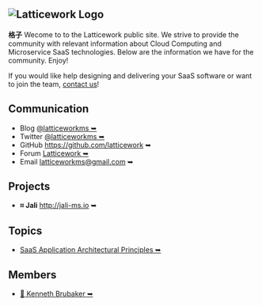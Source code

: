 ## ![Latticework Logo](http://gravatar.com/avatar/8357650ab96d5823afb278120cbfffa3?s=80&d=mm)

**格子** Wecome to to the Latticework public site. We strive to provide the community with relevant information about Cloud Computing and Microservice SaaS technologies. Below are the information we have for the community. Enjoy!

If you would like help designing and delivering your SaaS software or want to join the team, <a href="mailto:latticeworkms@gmail.com" target="_blank">contact us</a>!

## Communication

- Blog <a href="https://medium.com/@latticeworkms" target="_blank">@latticeworkms ➥</a>
- Twitter <a href="https://twitter.com/@latticeworkms" target="_blank">@latticeworkms ➥</a>
- GitHub <a href="https://github.com/latticework" target="_blank">https://github.com/latticework ➥</a>
- Forum <a href="https://groups.google.com/d/forum/latticework" target="_blank">Latticework ➥</a>
- Email <a href="mailto:latticeworkms@gmail.com" target="_blank">latticeworkms@gmail.com ➥</a>

## Projects

- **⌗ Jali** <a href="http://jali-ms.io" target="_blank">http://jali-ms.io ➥</a>

## Topics

- <a href="https://medium.com/@latticeworkms/architectural-principles-for-a-microservice-based-saas-application-b60d81ab572c" target="_blank">SaaS Application Architectural Principles ➥</a>[]()

## Members

- <a href="https://clavecoder.github.io/" target="_blank">🔑 Kenneth Brubaker ➥</a>[]()

